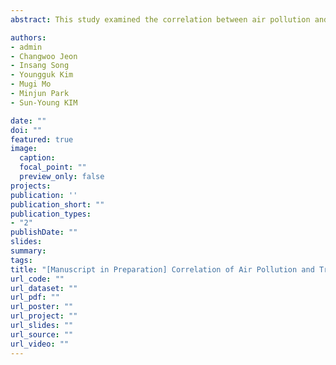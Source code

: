 ```yaml
---
abstract: This study examined the correlation between air pollution and traffic using nationwide traffic estimates and compared the correlation with road density, which is used as a traffic surrogates. The research data used VKT (Vehicle Kilometers Traveled) based on traffic volume estimated using an Equilibrium Assignment Model and road density calculated using road network data. As air pollutants, we used the annual average concentrations of PM10 and NO2, which reported to be major emission sources from traffic. Then, the Pearson correlation coefficient was calculated between the annual average concentration of monitoring stations and the sum of VKT and road density of the buffer by the monitoring stations. The results showed that NO2 more highly correlated with VKT than road density, and more highly correlated with road density using only major roads. This study is meaningful in that it is the first to confirm correlation traffic volume estimated at a national scale correlation with air pollutants.

authors:
- admin
- Changwoo Jeon
- Insang Song
- Youngguk Kim
- Mugi Mo
- Minjun Park
- Sun-Young KIM

date: ""
doi: ""
featured: true
image:
  caption:
  focal_point: ""
  preview_only: false
projects:
publication: ''
publication_short: ""
publication_types:
- "2"
publishDate: ""
slides:
summary:
tags:
title: "[Manuscript in Preparation] Correlation of Air Pollution and Traffic Volume: Comparison between Road Density and Traffic Volume Estimates"
url_code: ""
url_dataset: ""
url_pdf: ""
url_poster: ""
url_project: ""
url_slides: ""
url_source: ""
url_video: ""
---
```

